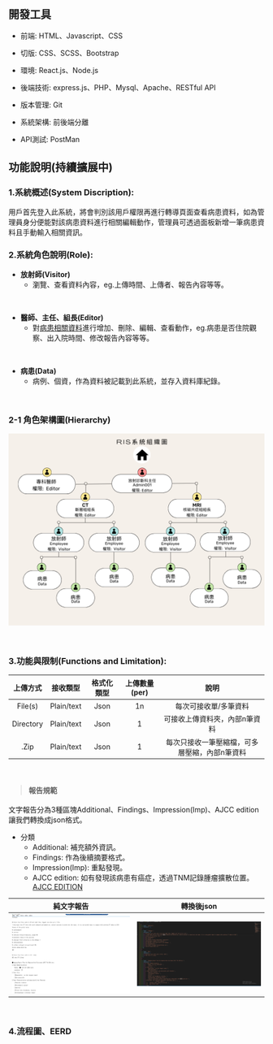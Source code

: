 ## 開發工具
   - 前端: HTML、Javascript、CSS

   - 切版: CSS、SCSS、Bootstrap

   - 環境: React.js、Node.js

   - 後端技術: express.js、PHP、Mysql、Apache、RESTful API

   - 版本管理: Git

   - 系統架構: 前後端分離

   - API測試: PostMan


## 功能說明(持續擴展中)
### 1.系統概述(System Discription):  <br>
用戶首先登入此系統，將會判別該用戶權限再進行轉導頁面查看病患資料，如為管理員身分便能對該病患資料進行相關編輯動作，管理員可透過面板新增一筆病患資料且手動輸入相關資訊。
<BR>

### 2.系統角色說明(Role):<BR>

   - **放射師(Visitor)**
       - 瀏覽、查看資料內容，eg.上傳時間、上傳者、報告內容等等。
<br>

   - **醫師、主任、組長(Editor)**
      - 對<ins>病患相關資料</ins>進行增加、刪除、編輯、查看動作，eg.病患是否住院觀察、出入院時間、修改報告內容等等。  
<br>

   - **病患(Data)**
      - 病例、個資，作為資料被記載到此系統，並存入資料庫紀錄。

<BR>

### 2-1 角色架構圖(Hierarchy)

![Image](/aseets/RIS_hierarchy.png "plain text")

<BR>

### 3.功能與限制(Functions and Limitation):

| 上傳方式 | 接收類型 | 格式化類型 | 上傳數量(per) |   說明 |
|   :--:    |  :--: |    :--:    |    :--:      |  :--: |
| File(s)   | Plain/text |   Json    |     1n       | 每次可接收單/多筆資料|
| Directory | Plain/text |   Json    |     1        | 可接收上傳資料夾，內部n筆資料|
| .Zip      | Plain/text |   Json    |     1        | 每次只接收一筆壓縮檔，可多層壓縮，內部n筆資料|

<BR>

> #### 報告規範
文字報告分為3種區塊Additional、Findings、Impression(Imp)、AJCC edition讓我們轉換成json格式。
- 分類
  - Additional: 補充額外資訊。
  - Findings: 作為後續摘要格式。
  - Impression(Imp): 重點發現。
  - AJCC edition: 如有發現該病患有癌症，透過TNM記錄腫瘤擴散位置。[AJCC EDITION](https://iconcancercentre.hk/zh-hant/brochure/cancer-staging-explained/#%e7%94%9a%e9%ba%bc%e6%98%af%e7%99%8c%e7%97%87%e5%88%86%e6%9c%9f)

 
 |純文字報告|轉換後json|
|--|--|
|![](/aseets/before.png "plain text")|![](/aseets/after.png "Formatted text")|

<BR>


### 4.流程圖、EERD

